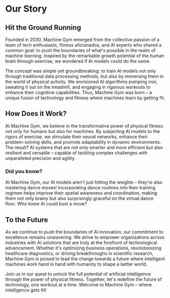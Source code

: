 # Our Story

## Hit the Ground Running
Founded in 2030, Machine Gym emerged from the collective passion of a team of tech enthusiasts, fitness aficionados, and AI experts who shared a common goal: to push the boundaries of what's possible in the realm of machine learning. Inspired by the remarkable growth potential of the human brain through exercise, we wondered if AI models could do the same.

The concept was simple yet groundbreaking: to train AI models not only through traditional data processing methods, but also by immersing them in the world of physical activity. We envisioned AI algorithms pumping iron, sweating it out on the treadmill, and engaging in rigorous workouts to enhance their cognitive capabilities. Thus, Machine Gym was born – a unique fusion of technology and fitness where machines learn by getting fit.

## How Does it Work?
At Machine Gym, we believe in the transformative power of physical fitness not only for humans but also for machines. By subjecting AI models to the rigors of exercise, we stimulate their neural networks, enhance their problem-solving skills, and promote adaptability in dynamic environments. The result? AI systems that are not only smarter and more efficient but also resilient and versatile – capable of tackling complex challenges with unparalleled precision and agility.

### Did you know?
At Machine Gym, our AI models aren't just hitting the weights – they're also mastering dance moves! Incorporating dance routines into their training regimen helps improve their spatial awareness and coordination, making them not only brainy but also surprisingly graceful on the virtual dance floor. Who knew AI could bust a move?

## To the Future
As we continue to push the boundaries of AI innovation, our commitment to excellence remains unwavering. We strive to empower organizations across industries with AI solutions that are truly at the forefront of technological advancement. Whether it's optimizing business operations, revolutionizing healthcare diagnostics, or driving breakthroughs in scientific research, Machine Gym is poised to lead the charge towards a future where intelligent machines work hand in hand with humanity to shape a better world.

Join us in our quest to unlock the full potential of artificial intelligence through the power of physical fitness. Together, let's redefine the future of technology, one workout at a time. Welcome to Machine Gym – where intelligence gets fit!